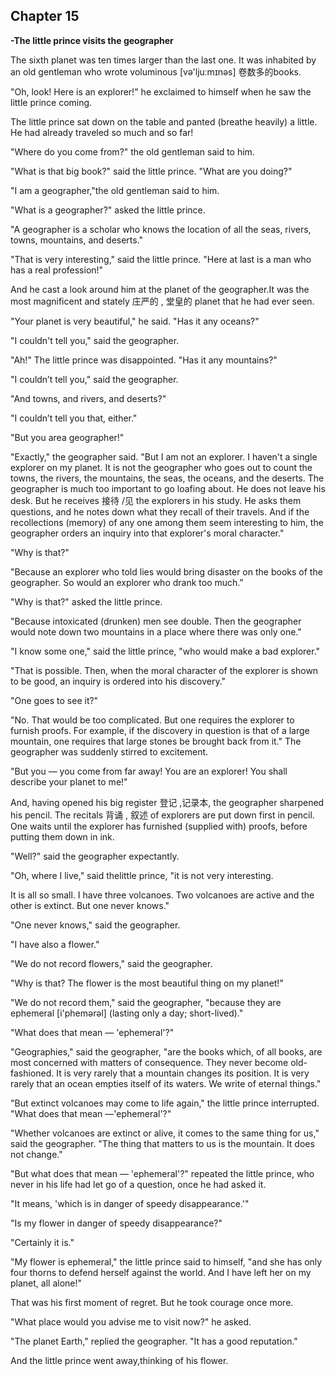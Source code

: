 ## Chapter 15

**-The little prince visits the geographer**



The sixth planet was ten times larger than the last one. It was inhabited by an old gentleman who wrote voluminous [və'ljuːmɪnəs] 卷数多的books.

"Oh, look! Here is an explorer!" he exclaimed to himself when he saw the little prince coming.

The little prince sat down on the table and panted (breathe heavily) a little. He had already traveled so much and so far!

"Where do you come from?" the old gentleman said to him.

"What is that big book?" said the little prince. "What are you doing?"

"I am a geographer,"the old gentleman said to him.

"What is a geographer?" asked the little prince.

"A geographer is a scholar who knows the location of all the seas, rivers, towns, mountains, and deserts."

"That is very interesting," said the little prince. "Here at last is a man who has a real profession!"

And he cast a look around him at the planet of the geographer.It was the most magnificent and stately 庄严的 , 堂皇的 planet that he had ever seen. 

"Your planet is very beautiful," he said. "Has it any oceans?"

"I couldn't tell you," said the geographer.

"Ah!" The little prince was disappointed. "Has it any mountains?"

"I couldn’t tell you," said the geographer.

"And towns, and rivers, and deserts?"

"I couldn’t tell you that, either."

"But you area geographer!"

"Exactly," the geographer said. "But I am not an explorer. I haven't a single explorer on my planet. It is not the geographer who goes out to count the towns, the rivers, the mountains, the seas, the oceans, and the deserts. The geographer is much too important to go loafing about. He does not leave his desk. But he
receives 接待 /见 the explorers in his study. He asks them questions, and he notes down what they recall of their travels. And if the recollections (memory) of any one among them seem interesting to him, the geographer orders an inquiry into that explorer's moral character."

"Why is that?" 

"Because an explorer who told lies would bring disaster on the books of the geographer. So would an explorer who drank too much."

"Why is that?" asked the little prince.

"Because intoxicated (drunken) men see double. Then the geographer would note down two mountains in a place where there was only one."

"I know some one," said the little prince, "who would make a bad explorer."

"That is possible. Then, when the moral character of the explorer is shown to be good, an inquiry is ordered into his discovery."

"One goes to see it?"

"No. That would be too complicated. But one requires the explorer to furnish proofs. For example, if the discovery in question is that of a large mountain, one requires that large stones be brought back from it."
The geographer was suddenly stirred to excitement.

"But you — you come from far away! You are an explorer! You shall describe your planet to me!" 

And, having opened his big register 登记 ,记录本, the geographer sharpened his pencil. The recitals 背诵 , 叙述 of explorers are put down first in pencil. One waits until the explorer has furnished (supplied with) proofs, before putting them down in ink.

"Well?" said the geographer expectantly.

"Oh, where I live," said thelittle prince, "it is not very interesting.

It is all so small. I have three volcanoes. Two volcanoes are active and the other is extinct. But one never knows."

"One never knows," said the geographer.

"I have also a flower."

"We do not record flowers," said the geographer.

"Why is that? The flower is the most beautiful thing on my planet!"

"We do not record them," said the geographer, "because they are ephemeral [i'phemərəl] (lasting only a day; short-lived)."

"What does that mean — 'ephemeral'?"

"Geographies," said the geographer, "are the books which, of all books, are most concerned with matters of consequence. They never become old-fashioned. It is very rarely that a mountain changes its position. It is very rarely that an ocean empties itself of its waters. We write of eternal things."

"But extinct volcanoes may come to life again," the little prince interrupted. "What does that mean —'ephemeral'?"

"Whether volcanoes are extinct or alive, it comes to the same thing for us," said the geographer. "The thing that matters to us is the mountain. It does not change."

"But what does that mean — 'ephemeral'?" repeated the little prince, who never in his life had let go of a question, once he had asked it.

"It means, 'which is in danger of speedy disappearance.'"

"Is my flower in danger of speedy disappearance?"

"Certainly it is."

"My flower is ephemeral," the little prince said to himself, "and she has only four thorns to defend herself against the world. And I have left her on my planet, all alone!"

That was his first moment of regret. But he took courage once more.

"What place would you advise me to visit now?" he asked.

"The planet Earth," replied the geographer. "It has a good reputation."

And the little prince went away,thinking of his flower. 
